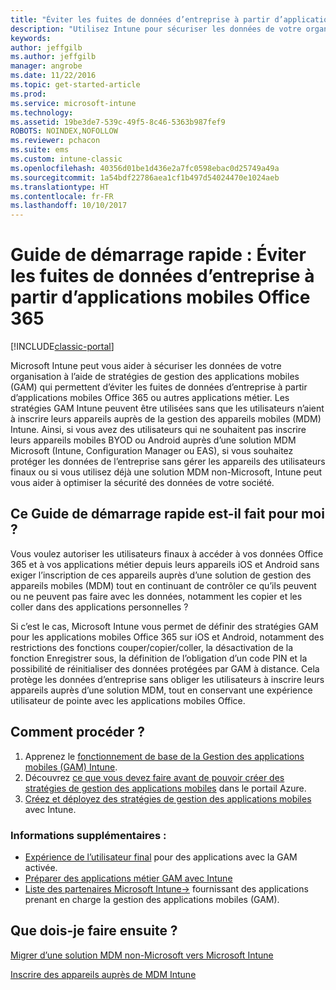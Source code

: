```yaml
---
title: "Éviter les fuites de données d’entreprise à partir d’applications mobiles Office 365"
description: "Utilisez Intune pour sécuriser les données de votre organisation avec des stratégies de gestion des applications mobiles (GAM) qui permettent d’éviter les fuites de données d’entreprise à partir d’applications mobiles Office 365 ou autres applications métier."
keywords: 
author: jeffgilb
ms.author: jeffgilb
manager: angrobe
ms.date: 11/22/2016
ms.topic: get-started-article
ms.prod: 
ms.service: microsoft-intune
ms.technology: 
ms.assetid: 19be3de7-539c-49f5-8c46-5363b987fef9
ROBOTS: NOINDEX,NOFOLLOW
ms.reviewer: pchacon
ms.suite: ems
ms.custom: intune-classic
ms.openlocfilehash: 40356d01be1d436e2a7fc0598ebac0d25749a49a
ms.sourcegitcommit: 1a54bdf22786aea1cf1b497d54024470e1024aeb
ms.translationtype: HT
ms.contentlocale: fr-FR
ms.lasthandoff: 10/10/2017
---
```

# <a name="quick-start-guide-prevent-company-data-leaks-from-office-365-mobile-apps"></a>Guide de démarrage rapide : Éviter les fuites de données d’entreprise à partir d’applications mobiles Office 365

[!INCLUDE[classic-portal](../includes/classic-portal.md)]

Microsoft Intune peut vous aider à sécuriser les données de votre organisation à l’aide de stratégies de gestion des applications mobiles (GAM) qui permettent d’éviter les fuites de données d’entreprise à partir d’applications mobiles Office 365 ou autres applications métier. Les stratégies GAM Intune peuvent être utilisées sans que les utilisateurs n’aient à inscrire leurs appareils auprès de la gestion des appareils mobiles (MDM) Intune. Ainsi, si vous avez des utilisateurs qui ne souhaitent pas inscrire leurs appareils mobiles BYOD ou Android auprès d’une solution MDM Microsoft (Intune, Configuration Manager ou EAS), si vous souhaitez protéger les données de l’entreprise sans gérer les appareils des utilisateurs finaux ou si vous utilisez déjà une solution MDM non-Microsoft, Intune peut vous aider à optimiser la sécurité des données de votre société.   

## <a name="is-this-quick-start-guide-right-for-me"></a>Ce Guide de démarrage rapide est-il fait pour moi ?
Vous voulez autoriser les utilisateurs finaux à accéder à vos données Office 365 et à vos applications métier depuis leurs appareils iOS et Android sans exiger l’inscription de ces appareils auprès d’une solution de gestion des appareils mobiles (MDM) tout en continuant de contrôler ce qu’ils peuvent ou ne peuvent pas faire avec les données, notamment les copier et les coller dans des applications personnelles ?

Si c’est le cas, Microsoft Intune vous permet de définir des stratégies GAM pour les applications mobiles Office 365 sur iOS et Android, notamment des restrictions des fonctions couper/copier/coller, la désactivation de la fonction Enregistrer sous, la définition de l’obligation d’un code PIN et la possibilité de réinitialiser des données protégées par GAM à distance.  Cela protège les données d’entreprise sans obliger les utilisateurs à inscrire leurs appareils auprès d’une solution MDM, tout en conservant une expérience utilisateur de pointe avec les applications mobiles Office.

## <a name="how-do-i-do-it"></a>Comment procéder ?
1.  Apprenez le [fonctionnement de base de la Gestion des applications mobiles (GAM) Intune](/intune-classic/deploy-use/protect-app-data-using-mobile-app-management-policies-with-microsoft-intune).
2.  Découvrez [ce que vous devez faire avant de pouvoir créer des stratégies de gestion des applications mobiles](/intune-classic/deploy-use/get-ready-to-configure-mobile-app-management-policies-with-microsoft-intune) dans le portail Azure.
3.  [Créez et déployez des stratégies de gestion des applications mobiles](/intune-classic/deploy-use/get-ready-to-configure-mobile-app-management-policies-with-microsoft-intune) avec Intune.

### <a name="additional-information"></a>Informations supplémentaires :
- [Expérience de l’utilisateur final](/intune-classic/deploy-use/end-user-experience-for-mam-enabled-apps-with-microsoft-intune) pour des applications avec la GAM activée.
- [Préparer des applications métier GAM avec Intune](/intune/apps-prepare-mobile-application-management)
- <a href="https://www.microsoft.com/cloud-platform/microsoft-intune-partners" target="_blank">Liste des partenaires Microsoft Intune&rarr;</a> fournissant des applications prenant en charge la gestion des applications mobiles (GAM).

## <a name="what-should-i-do-next"></a>Que dois-je faire ensuite ?
[Migrer d’une solution MDM non-Microsoft vers Microsoft Intune](/intune-classic/deploy-use/migrate-to-intune)

[Inscrire des appareils auprès de MDM Intune](/intune-classic/deploy-use/enroll-devices-in-microsoft-intune)

